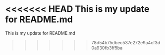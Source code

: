 <<<<<<< HEAD
This is my update for README.md
=======
This is my update for README.md
>>>>>>> 78d54b75dbec537e272e9a4cf3d0a930fb3ff5ba

